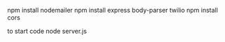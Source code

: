 npm install nodemailer
npm install express body-parser twilio
npm install cors

to start code node server.js